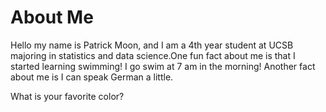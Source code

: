 # About Me

Hello my name is Patrick Moon, and I am a 4th year student at UCSB majoring in statistics and data science.One fun fact about me is that I started learning swimming! I go swim at 7 am in the morning! Another fact about me is I can speak German a little.

What is your favorite color?